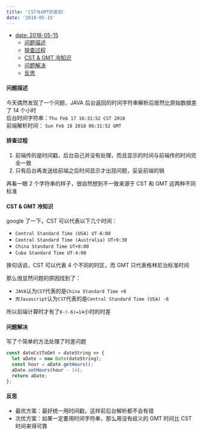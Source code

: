 ```yaml
---
title: 'CST与GMT的差别'
date: '2018-05-15'
---
```


- [date: 2018-05-15](#date-2018-05-15)
    - [问题描述](#问题描述)
    - [排查过程](#排查过程)
    - [CST & GMT 冷知识](#cst--gmt-冷知识)
    - [问题解决](#问题解决)
    - [反思](#反思)

#### 问题描述

今天偶然发现了一个问题，JAVA 后台返回的时间字符串解析后居然比原始数据差了 14 个小时  
后台时间字符串：`Thu Feb 17 16:31:52 CST 2018`  
前端解析时间： `Sun Feb 18 2018 06:31:52 GMT`

#### 排查过程

1. 前端传的是时间戳，后台自己并没有处理，而且显示的时间与前端传的时间完全一致
2. 只有后台再发送给前端之后时间显示才出现问题，妥妥前端的锅

再看一眼 2 个字符串的样子，很自然想到不一致来源于 CST 和 GMT 这两种不同标准

#### CST & GMT 冷知识

google 了一下，CST 可以代表以下几个时间：

- `Central Standard Time (USA) UT-6:00`
- `Central Standard Time (Australia) UT+9:30`
- `China Standard Time UT+8:00`
- `Cuba Standard Time UT-4:00`

换句话说，CST 可以代表 4 个不同的时区，而 GMT 只代表格林尼治标准时间

那么很显然问题的原因找到了：

- `JAVA`认为`CST`代表的是`China Standard Time +8`
- `而Javascript`认为`CST`代表的是`Central Standard Time (USA) -6`

所以前端计算时才有了`8-(-6)=14`小时的时差

#### 问题解决

写了个简单的方法处理了时差问题

```javascript
const dateCstToGmt = dateString => {
  let aDate = new Date(dateString);
  const hour = aDate.getHours();
  aDate.setHours(hour - 14);
  return aDate;
};
```

#### 反思

- 最优方案：最好统一用时间戳，这样前后台解析都不会有错
- 次优方案：如果一定要用时间字符串，那么用没有歧义的 GMT 时间比 CST 时间来得可靠
